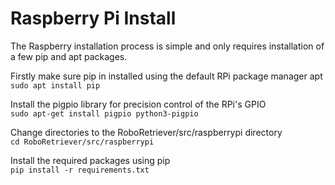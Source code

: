 # Raspberry Pi Install
The Raspberry installation process is simple and only requires installation of a few pip and apt packages.

Firstly make sure pip in installed using the default RPi package manager apt </br>
`sudo apt install pip`

Install the pigpio library for precision control of the RPi's GPIO </br>
`sudo apt-get install pigpio python3-pigpio` </br>

Change directories to the RoboRetriever/src/raspberrypi directory </br>
`cd RoboRetriever/src/raspberrypi`

Install the required packages using pip </br>
`pip install -r requirements.txt`
